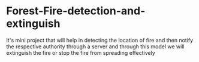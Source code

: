 # Forest-Fire-detection-and-extinguish
It's mini project that will help in detecting the location of fire and then notify the respective authority through a server and through this model we will extinguish the fire or stop the fire from spreading effectively
